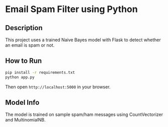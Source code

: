 
# Email Spam Filter using Python

## Description
This project uses a trained Naive Bayes model with Flask to detect whether an email is spam or not.

## How to Run

```bash
pip install -r requirements.txt
python app.py
```

Then open `http://localhost:5000` in your browser.

## Model Info
The model is trained on sample spam/ham messages using CountVectorizer and MultinomialNB.
